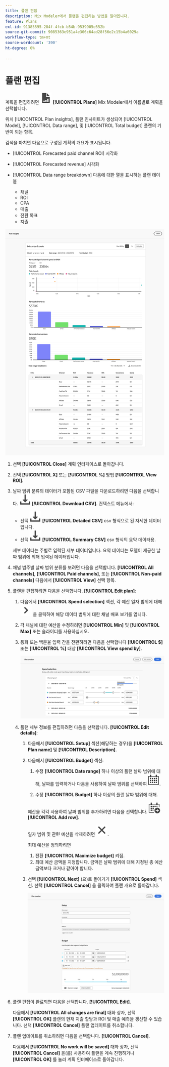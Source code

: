 ```yaml
---
title: 플랜 편집
description: Mix Modeler에서 플랜을 편집하는 방법을 알아봅니다.
feature: Plans
exl-id: 91385595-284f-4fcb-b54b-9539905e552b
source-git-commit: 9085363e951a4e306c64ad28f56e2c15b4a6029a
workflow-type: tm+mt
source-wordcount: '390'
ht-degree: 0%

---
```


# 플랜 편집

계획을 편집하려면 ![피판](/help/assets//icons/FileChart.svg) **[!UICONTROL Plans]** Mix Modeler에서 이름별로 계획을 선택합니다.

위치 [!UICONTROL Plan insights], 플랜 인사이트가 생성되어 [!UICONTROL Model], [!UICONTROL Data range], 및 [!UICONTROL Total budget] 플랜의 기반이 되는 항목.

검색을 마치면 다음으로 구성된 계획의 개요가 표시됩니다.

- [!UICONTROL Forecasted paid channel ROI] 시각화
- [!UICONTROL Forecasted revenue] 시각화
- [!UICONTROL Data range breakdown] 다음에 대한 열을 표시하는 플랜 테이블

   - 채널
   - ROI
   - CPA
   - 매출
   - 전환 목표
   - 지출

![플랜 개요](/help/assets//overview-plan.png)

1. 선택 **[!UICONTROL Close]** 계획 인터페이스로 돌아갑니다.

1. 선택 **[!UICONTROL X]** 또는 **[!UICONTROL  %]** 방법 **[!UICONTROL View ROI]**.

1. 날짜 범위 분류의 데이터가 포함된 CSV 파일을 다운로드하려면 다음을 선택합니다. ![다운로드](/help/assets//icons/Download.svg) **[!UICONTROL Download CSV]**. 컨텍스트 메뉴에서:

   - 선택 ![다운로드](/help/assets//icons/Download.svg) **[!UICONTROL Detailed CSV]** csv 형식으로 된 자세한 데이터입니다.
   - 선택 ![다운로드](/help/assets//icons/Download.svg) **[!UICONTROL Summary CSV]** csv 형식의 요약 데이터용.

   세부 데이터는 주별로 입력된 세부 데이터입니다. 요약 데이터는 모델이 제공한 날짜 범위에 의해 입력된 데이터입니다.

1. 채널 범주별 날짜 범위 분류를 보려면 다음을 선택합니다. **[!UICONTROL All channels]**, **[!UICONTROL Paid channels]**, 또는 **[!UICONTROL Non-paid channels]** 다음에서 **[!UICONTROL View]** 선택 항목.

1. 플랜을 편집하려면 다음을 선택합니다. **[!UICONTROL Edit plan]**:

   1. 다음에서 **[!UICONTROL Spend selection]** 섹션, 각 예산 일자 범위에 대해 ![펼침](/help/assets//icons/ChevronRight.svg) 을 클릭하여 해당 데이터 범위에 대한 채널 배포 보기를 엽니다.

   1. 각 채널에 대한 예산을 수정하려면 **[!UICONTROL Min]** 및 **[!UICONTROL Max]** 또는 슬라이더를 사용하십시오.

   1. 통화 또는 백분율 입력 간을 전환하려면 다음을 선택합니다 **[!UICONTROL $]** 또는 **[!UICONTROL %]** 대상 **[!UICONTROL View spend by]**.

      ![비용 선택](/help/assets//spend-selection.png)

   1. 플랜 세부 정보를 편집하려면 다음을 선택합니다. **[!UICONTROL Edit details]**:

      1. 다음에서 **[!UICONTROL Setup]** 섹션(해당하는 경우)을 **[!UICONTROL Plan name]** 및 **[!UICONTROL Description]**.

      1. 다음에서 **[!UICONTROL Budget]** 섹션:

         1. 수정 **[!UICONTROL Date range]** 하나 이상의 플랜 날짜 범위에 대해, 날짜를 입력하거나 다음을 사용하여 날짜 범위를 선택하여 ![캘린더](/help/assets//icons/Calendar.svg).

         1. 수정 **[!UICONTROL Budget]** 하나 이상의 플랜 날짜 범위에 대해.

         예산을 각각 사용하여 날짜 범위를 추가하려면 다음을 선택합니다. ![캘린더 추가](/help/assets//icons/CalendarAdd.svg) **[!UICONTROL Add row]**.

         일자 범위 및 관련 예산을 삭제하려면 ![닫기](/help/assets//icons/Close.svg).

         최대 예산을 정의하려면

         1. 전환 **[!UICONTROL Maximize budget]** 켜짐.
         1. 최대 예산 금액을 지정합니다. 금액은 날짜 범위에 대해 지정된 총 예산 금액보다 크거나 같아야 합니다.

      1. 선택 **[!UICONTROL Next]** (으)로 돌아가기 **[!UICONTROL Spend]** 섹션. 선택 **[!UICONTROL Cancel]** 을 클릭하여 플랜 개요로 돌아갑니다.

         ![플랜 세부 정보](/help/assets//plan-details.png)


1. 플랜 편집이 완료되면 다음을 선택합니다. **[!UICONTROL Edit]**.

   다음에서 **[!UICONTROL All changes are final]** 대화 상자, 선택 **[!UICONTROL OK]** 플랜의 현재 지출 할당과 ROI 및 매출 예측을 갱신할 수 있습니다. 선택 **[!UICONTROL Cancel]** 플랜 업데이트를 취소합니다.

1. 플랜 업데이트를 취소하려면 다음을 선택합니다. **[!UICONTROL Cancel]**.

   다음에서 **[!UICONTROL No work will be saved]** 대화 상자, 선택 **[!UICONTROL Cancel]** 을(를) 사용하여 플랜을 계속 진행하거나 **[!UICONTROL OK]** 를 눌러 계획 인터페이스로 돌아갑니다.
